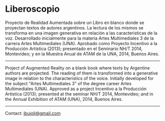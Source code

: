 # Liberoscopio

Proyecto de Realidad Aumentada sobre un Libro en blanco donde se proyectan textos de autores argentinos. La lectura de los mismos se transforma en una imagen generativa en relación a las características de la voz. Desarrollado inicialmente para la materia Artes Multimediales 3 de la carrera Artes Multimediales (UNA). Aprobado como Proyecto Incentivo a la Producción Artística (2013); presentado en el Seminario NH/T 2014, Montevideo; y en la Muestra Anual de ATAM de la UNA, 2014, Buenos Aires.

---

Project of Augmented Reality on a blank book where texts by Argentine authors are projected. The reading of them is transformed into a generative image in relation to the characteristics of the voice. Initially developed for the subject "Artes Multimediales 3" of the degree career Artes Multimediales (UNA). Approved as a project Incentivo a la Producción Artística (2013); presented at the seminar NH/T 2014, Montevideo; and in the Annual Exhibition of ATAM (UNA), 2014, Buenos Aires.

---
Contact: ibuioli@gmail.com

